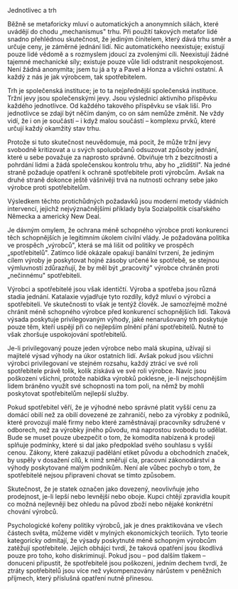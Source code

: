 Jednotlivec a trh

Běžně se metaforicky mluví o automatických a anonymních silách, které uvádějí do chodu „mechanismus" trhu. Při použití takových metafor lidé snadno přehlédnou skutečnost, že jediným činitelem, který dává trhu směr a určuje ceny, je záměrné jednání lidí. Nic automatického neexistuje; existují pouze lidé vědomě a s rozmyslem jdoucí za zvolenými cíli. Neexistují žádné tajemné mechanické síly; existuje pouze vůle lidí odstranit nespokojenost. Není žádná anonymita; jsem tu já a ty a Pavel a Honza a všichni ostatní. A každý z nás je jak výrobcem, tak spotřebitelem.

Trh je společenská instituce; je to ta nejpřednější společenská instituce. Tržní jevy jsou společenskými jevy. Jsou výslednicí aktivního příspěvku každého jednotlivce. Od každého takového příspěvku se však liší. Pro jednotlivce se zdají být něčím daným, co on sám nemůže změnit. Ne vždy vidí, že i on je součástí – i když malou součástí – komplexu prvků, které určují každý okamžitý stav trhu.

Protože si tuto skutečnost neuvědomuje, má pocit, že může tržní jevy svobodně kritizovat a u svých spoluobčanů odsuzovat způsoby jednání, které u sebe považuje za naprosto správné. Obviňuje trh z bezcitnosti a pohrdání lidmi a žádá společenskou kontrolu trhu, aby ho „zlidštil". Na jedné straně požaduje opatření k ochraně spotřebitele proti výrobcům. Avšak na druhé straně dokonce ještě vášnivěji trvá na nutnosti ochrany sebe jako výrobce proti spotřebitelům.

Výsledkem těchto protichůdných požadavků jsou moderní metody vládních intervencí, jejichž nejvýznačnějšími příklady byla Sozialpolitik císařského Německa a americký New Deal.

Je dávným omylem, že ochrana méně schopného výrobce proti konkurenci těch schopnějších je legitimním úkolem civilní vlády. Je požadována politika ve prospěch „výrobců", která se má lišit od politiky ve prospěch „spotřebitelů". Zatímco lidé okázale opakují banální tvrzení, že jediným cílem výroby je poskytovat hojné zásoby určené ke spotřebě, se stejnou výmluvností zdůrazňují, že by měl být „pracovitý" výrobce chráněn proti „nečinnému" spotřebiteli.

Výrobci a spotřebitelé jsou však identičtí. Výroba a spotřeba jsou různá stadia jednání. Katalaxie vyjadřuje tyto rozdíly, když mluví o výrobci a spotřebiteli. Ve skutečnosti to však je tentýž člověk. Je samozřejmě možné chránit méně schopného výrobce před konkurencí schopnějších lidí. Taková výsada poskytuje privilegovaným výhody, jaké nenarušovaný trh poskytuje pouze těm, kteří uspějí při co nejlepším plnění přání spotřebitelů. Nutně to však zhoršuje uspokojování spotřebitelů.

Je-li privilegovaný pouze jeden výrobce nebo malá skupina, užívají si majitelé výsad výhody na úkor ostatních lidí. Avšak pokud jsou všichni výrobci privilegovaní ve stejném rozsahu, každý ztrácí ve své roli spotřebitele právě tolik, kolik získává ve své roli výrobce. Navíc jsou poškozeni všichni, protože nabídka výrobků poklesne, je-li nejschopnějším lidem bráněno využít své schopnosti na tom poli, na němž by mohli poskytovat spotřebitelům nejlepší služby.

Pokud spotřebitel věří, že je výhodné nebo správné platit vyšší cenu za domácí obilí než za obilí dovezené ze zahraničí, nebo za výrobky z podniků, které provozují malé firmy nebo které zaměstnávají pracovníky sdružené v odborech, než za výrobky jiného původu, má naprostou svobodu to udělat. Bude se muset pouze ubezpečit o tom, že komodita nabízená k prodeji splňuje podmínky, které si dal jako předpoklad svého souhlasu s vyšší cenou. Zákony, které zakazují padělání etiket původu a obchodních značek, by uspěly v dosažení cílů, k nimž směřují cla, pracovní zákonodárství a výhody poskytované malým podnikům. Není ale vůbec pochyb o tom, že spotřebitelé nejsou připraveni chovat se tímto způsobem.

Skutečnost, že je statek označen jako dovezený, neovlivňuje jeho prodejnost, je-li lepší nebo levnější nebo oboje. Kupci chtějí zpravidla koupit co možná nejlevněji bez ohledu na původ zboží nebo nějaké konkrétní chování výrobců.

Psychologické kořeny politiky výrobců, jak je dnes praktikována ve všech částech světa, můžeme vidět v mylných ekonomických teoriích. Tyto teorie kategoricky odmítají, že výsady poskytnuté méně schopným výrobcům zatěžují spotřebitele. Jejich obhájci tvrdí, že taková opatření jsou škodlivá pouze pro toho, koho diskriminují. Pokud jsou – pod dalším tlakem – donuceni připustit, že spotřebitelé jsou poškozeni, jedním dechem tvrdí, že ztráty spotřebitelů jsou více než vykompenzovány nárůstem v peněžních příjmech, který příslušná opatření nutně přinesou.